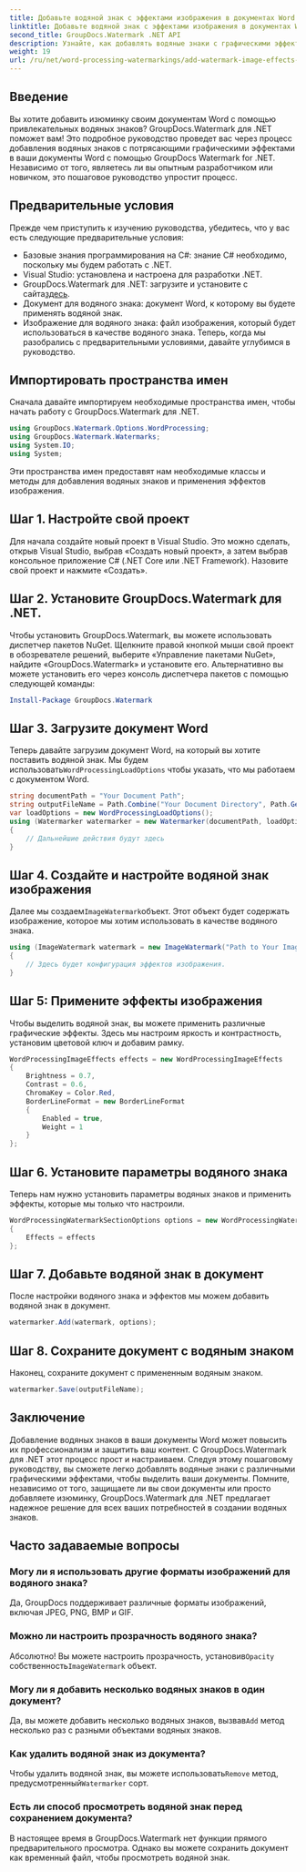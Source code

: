 ```yaml
---
title: Добавьте водяной знак с эффектами изображения в документах Word
linktitle: Добавьте водяной знак с эффектами изображения в документах Word
second_title: GroupDocs.Watermark .NET API
description: Узнайте, как добавлять водяные знаки с графическими эффектами в документы Word с помощью GroupDocs.Watermark для .NET. Следуйте нашему пошаговому руководству, чтобы получить потрясающие результаты.
weight: 19
url: /ru/net/word-processing-watermarkings/add-watermark-image-effects-word-docs/
---
```

## Введение
Вы хотите добавить изюминку своим документам Word с помощью привлекательных водяных знаков? GroupDocs.Watermark для .NET поможет вам! Это подробное руководство проведет вас через процесс добавления водяных знаков с потрясающими графическими эффектами в ваши документы Word с помощью GroupDocs Watermark for .NET. Независимо от того, являетесь ли вы опытным разработчиком или новичком, это пошаговое руководство упростит процесс.
## Предварительные условия
Прежде чем приступить к изучению руководства, убедитесь, что у вас есть следующие предварительные условия:
- Базовые знания программирования на C#: знание C# необходимо, поскольку мы будем работать с .NET.
- Visual Studio: установлена и настроена для разработки .NET.
-  GroupDocs.Watermark для .NET: загрузите и установите с сайта[здесь](https://releases.groupdocs.com/Watermark/net/).
- Документ для водяного знака: документ Word, к которому вы будете применять водяной знак.
- Изображение для водяного знака: файл изображения, который будет использоваться в качестве водяного знака.
Теперь, когда мы разобрались с предварительными условиями, давайте углубимся в руководство.
## Импортировать пространства имен
Сначала давайте импортируем необходимые пространства имен, чтобы начать работу с GroupDocs.Watermark для .NET.
```csharp
using GroupDocs.Watermark.Options.WordProcessing;
using GroupDocs.Watermark.Watermarks;
using System.IO;
using System;
```
Эти пространства имен предоставят нам необходимые классы и методы для добавления водяных знаков и применения эффектов изображения.
## Шаг 1. Настройте свой проект
Для начала создайте новый проект в Visual Studio. Это можно сделать, открыв Visual Studio, выбрав «Создать новый проект», а затем выбрав консольное приложение C# (.NET Core или .NET Framework). Назовите свой проект и нажмите «Создать».
## Шаг 2. Установите GroupDocs.Watermark для .NET.
Чтобы установить GroupDocs.Watermark, вы можете использовать диспетчер пакетов NuGet. Щелкните правой кнопкой мыши свой проект в обозревателе решений, выберите «Управление пакетами NuGet», найдите «GroupDocs.Watermark» и установите его.
Альтернативно вы можете установить его через консоль диспетчера пакетов с помощью следующей команды:
```powershell
Install-Package GroupDocs.Watermark
```
## Шаг 3. Загрузите документ Word
 Теперь давайте загрузим документ Word, на который вы хотите поставить водяной знак. Мы будем использовать`WordProcessingLoadOptions` чтобы указать, что мы работаем с документом Word.
```csharp
string documentPath = "Your Document Path";
string outputFileName = Path.Combine("Your Document Directory", Path.GetFileName(documentPath));
var loadOptions = new WordProcessingLoadOptions();
using (Watermarker watermarker = new Watermarker(documentPath, loadOptions))
{
    // Дальнейшие действия будут здесь
}
```
## Шаг 4. Создайте и настройте водяной знак изображения
 Далее мы создаем`ImageWatermark`объект. Этот объект будет содержать изображение, которое мы хотим использовать в качестве водяного знака.
```csharp
using (ImageWatermark watermark = new ImageWatermark("Path to Your Image"))
{
    // Здесь будет конфигурация эффектов изображения.
}
```
## Шаг 5: Примените эффекты изображения
Чтобы выделить водяной знак, вы можете применить различные графические эффекты. Здесь мы настроим яркость и контрастность, установим цветовой ключ и добавим рамку.
```csharp
WordProcessingImageEffects effects = new WordProcessingImageEffects
{
    Brightness = 0.7,
    Contrast = 0.6,
    ChromaKey = Color.Red,
    BorderLineFormat = new BorderLineFormat
    {
        Enabled = true,
        Weight = 1
    }
};
```
## Шаг 6. Установите параметры водяного знака
Теперь нам нужно установить параметры водяных знаков и применить эффекты, которые мы только что настроили.
```csharp
WordProcessingWatermarkSectionOptions options = new WordProcessingWatermarkSectionOptions
{
    Effects = effects
};
```
## Шаг 7. Добавьте водяной знак в документ
После настройки водяного знака и эффектов мы можем добавить водяной знак в документ.
```csharp
watermarker.Add(watermark, options);
```
## Шаг 8. Сохраните документ с водяным знаком
Наконец, сохраните документ с примененным водяным знаком. 
```csharp
watermarker.Save(outputFileName);
```
## Заключение
Добавление водяных знаков в ваши документы Word может повысить их профессионализм и защитить ваш контент. С GroupDocs.Watermark для .NET этот процесс прост и настраиваем. Следуя этому пошаговому руководству, вы сможете легко добавлять водяные знаки с различными графическими эффектами, чтобы выделить ваши документы. 
Помните, независимо от того, защищаете ли вы свои документы или просто добавляете изюминку, GroupDocs.Watermark для .NET предлагает надежное решение для всех ваших потребностей в создании водяных знаков. 
## Часто задаваемые вопросы
### Могу ли я использовать другие форматы изображений для водяного знака?
Да, GroupDocs поддерживает различные форматы изображений, включая JPEG, PNG, BMP и GIF.
### Можно ли настроить прозрачность водяного знака?
 Абсолютно! Вы можете настроить прозрачность, установив`Opacity` собственность`ImageWatermark` объект.
### Могу ли я добавить несколько водяных знаков в один документ?
 Да, вы можете добавить несколько водяных знаков, вызвав`Add` метод несколько раз с разными объектами водяных знаков.
### Как удалить водяной знак из документа?
 Чтобы удалить водяной знак, вы можете использовать`Remove` метод, предусмотренный`Watermarker` сорт.
### Есть ли способ просмотреть водяной знак перед сохранением документа?
В настоящее время в GroupDocs.Watermark нет функции прямого предварительного просмотра. Однако вы можете сохранить документ как временный файл, чтобы просмотреть водяной знак.